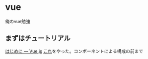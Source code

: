 # vue
俺のvue勉強

## まずはチュートリアル
[はじめに — Vue.js](https://jp.vuejs.org/v2/guide/)
[これ](index.html)をやった。コンポーネントによる構成の前まで
